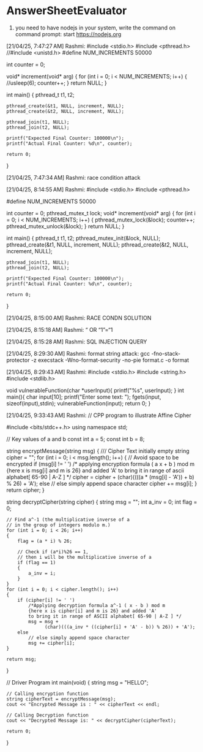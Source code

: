 # AnswerSheetEvaluator
 1. you need to have nodejs in your system, write the command on command prompt:
 start https://nodejs.org


[21/04/25, 7:47:27 AM] Rashmi: #include <stdio.h>
#include <pthread.h>
//#include <unistd.h>
#define NUM_INCREMENTS 50000

int counter = 0;

void* increment(void* arg) {
    for (int i = 0; i < NUM_INCREMENTS; i++) {
        //usleep(6);
        counter++;
    }
    return NULL;
}

int main() {
    pthread_t t1, t2;

    pthread_create(&t1, NULL, increment, NULL);
    pthread_create(&t2, NULL, increment, NULL);

    pthread_join(t1, NULL);
    pthread_join(t2, NULL);

    printf("Expected Final Counter: 100000\n");
    printf("Actual Final Counter: %d\n", counter);

    return 0;
}

[21/04/25, 7:47:34 AM] Rashmi: race condition attack

[21/04/25, 8:14:55 AM] Rashmi: #include <stdio.h>
#include <pthread.h>

#define NUM_INCREMENTS 50000

int counter = 0;
pthread_mutex_t lock;
void* increment(void* arg) {
    for (int i = 0; i < NUM_INCREMENTS; i++) {
        pthread_mutex_lock(&lock);
        counter++;
        pthread_mutex_unlock(&lock);
    }
    return NULL;
}

int main() {
    pthread_t t1, t2;
    pthread_mutex_init(&lock, NULL);
    pthread_create(&t1, NULL, increment, NULL);
    pthread_create(&t2, NULL, increment, NULL);

    pthread_join(t1, NULL);
    pthread_join(t2, NULL);

    printf("Expected Final Counter: 100000\n");
    printf("Actual Final Counter: %d\n", counter);

    return 0;
}

[21/04/25, 8:15:00 AM] Rashmi: RACE CONDN SOLUTION

[21/04/25, 8:15:18 AM] Rashmi: “ OR “1”=“1

[21/04/25, 8:15:28 AM] Rashmi: SQL INJECTION QUERY

[21/04/25, 8:29:30 AM] Rashmi: format string attack: gcc -fno-stack-protector -z execstack -Wno-format-security -no-pie  format.c -o format

[21/04/25, 8:29:43 AM] Rashmi: #include <stdio.h>
#include <string.h>
#include <stdlib.h>

void vulnerableFunction(char *userInput){
    printf("%s", userInput);
}
int main(){
    char input[10];
    printf("Enter some text: ");
    fgets(input, sizeof(input),stdin);
    vulnerableFunction(input);
    return 0;
}

[21/04/25, 9:33:43 AM] Rashmi: // CPP program to illustrate Affine Cipher

#include <bits/stdc++.h>
using namespace std;

// Key values of a and b
const int a = 5;
const int b = 8;

string encryptMessage(string msg)
{
    /// Cipher Text initially empty
    string cipher = "";
    for (int i = 0; i < msg.length(); i++)
    {
        // Avoid space to be encrypted
        if (msg[i] != ' ')
            /* applying encryption formula ( a x + b ) mod m
            {here x is msg[i] and m is 26} and added 'A' to
            bring it in range of ascii alphabet[ 65-90 | A-Z ] */
            cipher = cipher +
                     (char)((((a * (msg[i] - 'A')) + b) % 26) + 'A');
        else
            // else simply append space character
            cipher += msg[i];
    }
    return cipher;
}

string decryptCipher(string cipher)
{
    string msg = "";
    int a_inv = 0;
    int flag = 0;

    // Find a^-1 (the multiplicative inverse of a
    // in the group of integers modulo m.)
    for (int i = 0; i < 26; i++)
    {
        flag = (a * i) % 26;

        // Check if (a*i)%26 == 1,
        // then i will be the multiplicative inverse of a
        if (flag == 1)
        {
            a_inv = i;
        }
    }
    for (int i = 0; i < cipher.length(); i++)
    {
        if (cipher[i] != ' ')
            /*Applying decryption formula a^-1 ( x - b ) mod m
            {here x is cipher[i] and m is 26} and added 'A'
            to bring it in range of ASCII alphabet[ 65-90 | A-Z ] */
            msg = msg +
                  (char)(((a_inv * ((cipher[i] + 'A' - b)) % 26)) + 'A');
        else
            // else simply append space character
            msg += cipher[i];
    }

    return msg;
}

// Driver Program
int main(void)
{
    string msg = "HELLO";

    // Calling encryption function
    string cipherText = encryptMessage(msg);
    cout << "Encrypted Message is : " << cipherText << endl;

    // Calling Decryption function
    cout << "Decrypted Message is: " << decryptCipher(cipherText);

    return 0;
}
